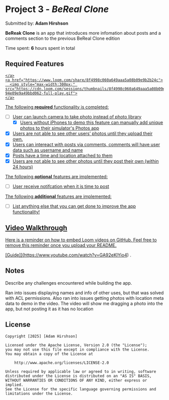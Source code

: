 # Project 3 - *BeReal Clone*

Submitted by: **Adam Hirshson**

**BeReak Clone** is an app that introduces more infomation about posts and a comments section to the previous BeReal Clone edition 

Time spent: **6** hours spent in total

## Required Features

<div>
    <a href="https://www.loom.com/share/8f4998c060a649aaa5a08b09e9b2b24c">
     
    </a>
    <a href="https://www.loom.com/share/8f4998c060a649aaa5a08b09e9b2b24c">
      <img style="max-width:300px;" src="https://cdn.loom.com/sessions/thumbnails/8f4998c060a649aaa5a08b09e9b2b24c-94e09e9a49bbd062-full-play.gif">
    </a>
  </div>

The following **required** functionality is completed:

- [ ] User can launch camera to take photo instead of photo library
  - [x] Users without iPhones to demo this feature can manually add unique photos to their simulator's Photos app
- [x] Users are not able to see other users’ photos until they upload their own.
- [x] Users can intereact with posts via comments, comments will have user data such as username and name
- [x] Posts have a time and location attached to them
- [x] Users are not able to see other photos until they post their own (within 24 hours)    
 
The following **optional** features are implemented:

- [ ] User receive notifcation when it is time to post

The following **additional** features are implemented:

- [ ] List anything else that you can get done to improve the app functionality!

## Video Walkthrough

Here is a reminder on how to embed Loom videos on GitHub. Feel free to remove this reminder once you upload your README. 

[Guide]](https://www.youtube.com/watch?v=GA92eKlYio4) .

## Notes

Describe any challenges encountered while building the app.

Ran into issues displaying names and info of other uses, but that was solved with ACL permissions. Also ran into issues getting photos with location meta data to demo in the video. The video will show me
dragging a photo into the app, but not posting it as it has no location

## License

    Copyright [2025] [Adam Hirshson]

    Licensed under the Apache License, Version 2.0 (the "License");
    you may not use this file except in compliance with the License.
    You may obtain a copy of the License at

        http://www.apache.org/licenses/LICENSE-2.0

    Unless required by applicable law or agreed to in writing, software
    distributed under the License is distributed on an "AS IS" BASIS,
    WITHOUT WARRANTIES OR CONDITIONS OF ANY KIND, either express or implied.
    See the License for the specific language governing permissions and
    limitations under the License.
